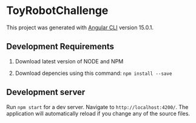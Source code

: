 # ToyRobotChallenge

This project was generated with [Angular CLI](https://github.com/angular/angular-cli) version 15.0.1.

## Development Requirements

1. Download latest version of NODE and NPM

2. Download depencies using this command: `npm install --save`  

## Development server

Run `npm start` for a dev server. Navigate to `http://localhost:4200/`. The application will automatically reload if you change any of the source files.
